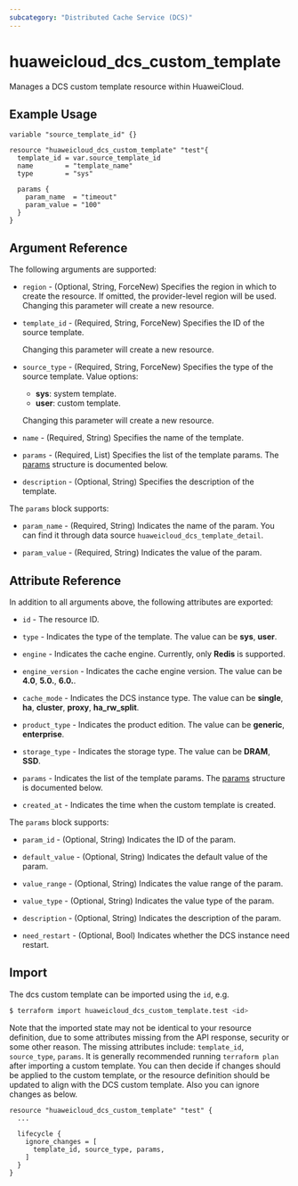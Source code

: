 ```yaml
---
subcategory: "Distributed Cache Service (DCS)"
---
```


# huaweicloud_dcs_custom_template

Manages a DCS custom template resource within HuaweiCloud.

## Example Usage

```hcl
variable "source_template_id" {}

resource "huaweicloud_dcs_custom_template" "test"{
  template_id = var.source_template_id
  name        = "template_name"
  type        = "sys"

  params {
    param_name  = "timeout"
    param_value = "100"
  }
}
```

## Argument Reference

The following arguments are supported:

* `region` - (Optional, String, ForceNew) Specifies the region in which to create the resource.
  If omitted, the provider-level region will be used. Changing this parameter will create a new resource.

* `template_id` - (Required, String, ForceNew) Specifies the ID of the source template.

  Changing this parameter will create a new resource.

* `source_type` - (Required, String, ForceNew) Specifies the type of the source template. Value options:
  + **sys**: system template.
  + **user**: custom template.

  Changing this parameter will create a new resource.

* `name` - (Required, String) Specifies the name of the template.

* `params` - (Required, List) Specifies the list of the template params.
The [params](#CustomTemplate_Param) structure is documented below.

* `description` - (Optional, String) Specifies the description of the template.

<a name="CustomTemplate_Param"></a>
The `params` block supports:

* `param_name` - (Required, String) Indicates the name of the param. You can find it through data source
  `huaweicloud_dcs_template_detail`.

* `param_value` - (Required, String) Indicates the value of the param.

## Attribute Reference

In addition to all arguments above, the following attributes are exported:

* `id` - The resource ID.

* `type` - Indicates the type of the template. The value can be **sys**, **user**.

* `engine` - Indicates the cache engine. Currently, only **Redis** is supported.

* `engine_version` - Indicates the cache engine version. The value can be **4.0**, **5.0.**, **6.0.**.

* `cache_mode` - Indicates the DCS instance type. The value can be **single**, **ha**, **cluster**, **proxy**,
  **ha_rw_split**.

* `product_type` - Indicates the product edition. The value can be **generic**, **enterprise**.

* `storage_type` - Indicates the storage type. The value can be **DRAM**, **SSD**.

* `params` - Indicates the list of the template params.
  The [params](#CustomTemplate_Param) structure is documented below.

* `created_at` - Indicates the time when the custom template is created.

<a name="CustomTemplate_Param"></a>
The `params` block supports:

* `param_id` - (Optional, String) Indicates the ID of the param.

* `default_value` - (Optional, String) Indicates the default value of the param.

* `value_range` - (Optional, String) Indicates the value range of the param.

* `value_type` - (Optional, String) Indicates the value type of the param.

* `description` - (Optional, String) Indicates the description of the param.

* `need_restart` - (Optional, Bool) Indicates whether the DCS instance need restart.

## Import

The dcs custom template can be imported using the `id`, e.g.

```bash
$ terraform import huaweicloud_dcs_custom_template.test <id>
```

Note that the imported state may not be identical to your resource definition, due to some attributes missing from the
API response, security or some other reason. The missing attributes include: `template_id`, `source_type`, `params`. It
is generally recommended running `terraform plan` after importing a custom template. You can then decide if changes
should be applied to the custom template, or the resource definition should be updated to align with the DCS custom
template. Also you can ignore changes as below.

```hcl
resource "huaweicloud_dcs_custom_template" "test" {
  ...

  lifecycle {
    ignore_changes = [
      template_id, source_type, params,
    ]
  }
}
```
